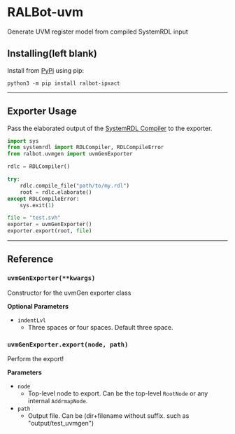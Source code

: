 # RALBot-uvm
Generate UVM register model from compiled SystemRDL input

## Installing(left blank)
Install from [PyPi](https://pypi.org/project/ralbot-ipxact) using pip:

    python3 -m pip install ralbot-ipxact

--------------------------------------------------------------------------------

## Exporter Usage
Pass the elaborated output of the [SystemRDL Compiler](http://systemrdl-compiler.readthedocs.io)
to the exporter.

```python
import sys
from systemrdl import RDLCompiler, RDLCompileError
from ralbot.uvmgen import uvmGenExporter

rdlc = RDLCompiler()

try:
    rdlc.compile_file("path/to/my.rdl")
    root = rdlc.elaborate()
except RDLCompileError:
    sys.exit(1)

file = "test.svh"
exporter = uvmGenExporter()
exporter.export(root, file)
```
--------------------------------------------------------------------------------

## Reference

### `uvmGenExporter(**kwargs)`
Constructor for the uvmGen exporter class

**Optional Parameters**

* `indentLvl`
    * Three spaces or four spaces. Default three space. 

### `uvmGenExporter.export(node, path)`
Perform the export!

**Parameters**

* `node`
    * Top-level node to export. Can be the top-level `RootNode` or any internal `AddrmapNode`.
* `path`
    * Output file. Can be (dir+filename without suffix. such as "output/test_uvmgen")
